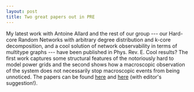 ```yaml
---
layout: post
title: Two great papers out in PRE
---
```


My latest work with Antoine Allard and the rest of our group --- our Hard-core Random Networks with arbitrary degree distribution and k-core decomposition, and a cool solution of network observability in terms of multitype graphs --- have been published in Phys. Rev. E. Cool results? The first work captures some structural features of the notoriously hard to model power grids and the second shows how a macroscopic observation of the system does not necessarily stop macroscopic events from being unnoticed. The papers can be found [here](http://pre.aps.org/abstract/PRE/v88/i6/e062820) and [here](http://pre.aps.org/abstract/PRE/v89/i2/e022801) (with editor's suggestion!).


